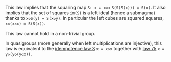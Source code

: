 This law implies that the squaring map `S: x ↦ x◇x`  `S(S(S(x))) = S(x)`.  It also implies that the set of squares `im(S)` is a left ideal (hence a submagma) thanks to `x◇S(y) = S(x◇y)`.  In particular the left cubes are squared squares, `x◇(x◇x) = S(S(x))`.

This law cannot hold in a non-trivial group.

In quasigroups (more generally when left multiplications are injective), this law is equivalent to the [idempotence law 3](https://teorth.github.io/equational_theories/implications/?3) `x = x◇x` together with [law 75](https://teorth.github.io/equational_theories/implications/?75) `x = y◇(y◇(y◇x))`.
